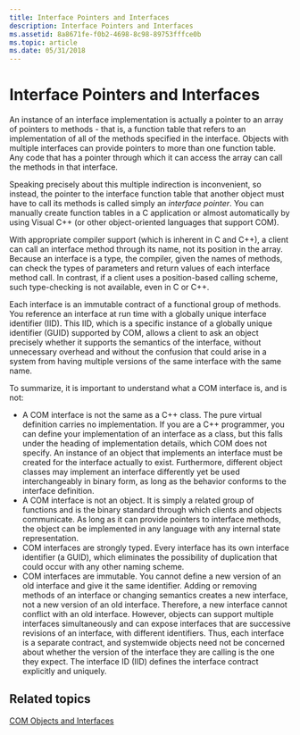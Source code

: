 ```yaml
---
title: Interface Pointers and Interfaces
description: Interface Pointers and Interfaces
ms.assetid: 8a8671fe-f0b2-4698-8c98-89753fffce0b
ms.topic: article
ms.date: 05/31/2018
---
```


# Interface Pointers and Interfaces

An instance of an interface implementation is actually a pointer to an array of pointers to methods - that is, a function table that refers to an implementation of all of the methods specified in the interface. Objects with multiple interfaces can provide pointers to more than one function table. Any code that has a pointer through which it can access the array can call the methods in that interface.

Speaking precisely about this multiple indirection is inconvenient, so instead, the pointer to the interface function table that another object must have to call its methods is called simply an *interface pointer*. You can manually create function tables in a C application or almost automatically by using Visual C++ (or other object-oriented languages that support COM).

With appropriate compiler support (which is inherent in C and C++), a client can call an interface method through its name, not its position in the array. Because an interface is a type, the compiler, given the names of methods, can check the types of parameters and return values of each interface method call. In contrast, if a client uses a position-based calling scheme, such type-checking is not available, even in C or C++.

Each interface is an immutable contract of a functional group of methods. You reference an interface at run time with a globally unique interface identifier (IID). This IID, which is a specific instance of a globally unique identifier (GUID) supported by COM, allows a client to ask an object precisely whether it supports the semantics of the interface, without unnecessary overhead and without the confusion that could arise in a system from having multiple versions of the same interface with the same name.

To summarize, it is important to understand what a COM interface is, and is not:

-   A COM interface is not the same as a C++ class. The pure virtual definition carries no implementation. If you are a C++ programmer, you can define your implementation of an interface as a class, but this falls under the heading of implementation details, which COM does not specify. An instance of an object that implements an interface must be created for the interface actually to exist. Furthermore, different object classes may implement an interface differently yet be used interchangeably in binary form, as long as the behavior conforms to the interface definition.
-   A COM interface is not an object. It is simply a related group of functions and is the binary standard through which clients and objects communicate. As long as it can provide pointers to interface methods, the object can be implemented in any language with any internal state representation.
-   COM interfaces are strongly typed. Every interface has its own interface identifier (a GUID), which eliminates the possibility of duplication that could occur with any other naming scheme.
-   COM interfaces are immutable. You cannot define a new version of an old interface and give it the same identifier. Adding or removing methods of an interface or changing semantics creates a new interface, not a new version of an old interface. Therefore, a new interface cannot conflict with an old interface. However, objects can support multiple interfaces simultaneously and can expose interfaces that are successive revisions of an interface, with different identifiers. Thus, each interface is a separate contract, and systemwide objects need not be concerned about whether the version of the interface they are calling is the one they expect. The interface ID (IID) defines the interface contract explicitly and uniquely.

## Related topics

<dl> <dt>

[COM Objects and Interfaces](com-objects-and-interfaces.md)
</dt> </dl>

 

 




